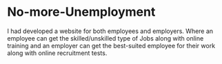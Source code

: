 # No-more-Unemployment
I had developed a website for both employees and employers. Where an employee can get the skilled/unskilled type of Jobs along with online training and an employer can get the best-suited employee for their work along with online recruitment tests.
